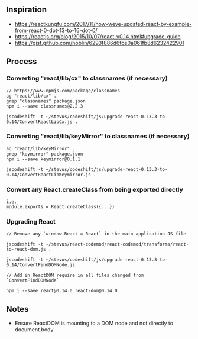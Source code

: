 ## Inspiration
- https://reactkungfu.com/2017/11/how-weve-updated-react-by-example-from-react-0-dot-13-to-16-dot-0/
- https://reactjs.org/blog/2015/10/07/react-v0.14.html#upgrade-guide
- https://gist.github.com/hoblin/6293f886d6fce0a061fb8d6232422901

## Process

### Converting "react/lib/cx" to classnames (if necessary)

```
// https://www.npmjs.com/package/classnames
ag "react/lib/cx" .
grep "classnames" package.json
npm i --save classnames@2.2.3

jscodeshift -t ~/stevus/codeshift/js/upgrade-react-0.13.3-to-0.14/ConvertReactLibCx.js .
```

### Converting "react/lib/keyMirror" to classnames (if necessary)

```
ag "react/lib/keyMirror" .
grep "keymirror" package.json
npm i --save keymirror@0.1.1

jscodeshift -t ~/stevus/codeshift/js/upgrade-react-0.13.3-to-0.14/ConvertReactLibKeymirror.js .
```

### Convert any React.createClass from being exported directly
```
i.e.
module.exports = React.createClass({...})
```

### Upgrading React

```
// Remove any `window.React = React` in the main application JS file

jscodeshift -t ~/stevus/react-codemod/react-codemod/transforms/react-to-react-dom.js .

jscodeshift -t ~/stevus/codeshift/js/upgrade-react-0.13.3-to-0.14/ConvertFindDOMNode.js .

// Add in ReactDOM require in all files changed from `ConvertFindDOMNode`

npm i --save react@0.14.0 react-dom@0.14.0
```

## Notes

- Ensure ReactDOM is mounting to a DOM node and not directly to document.body
